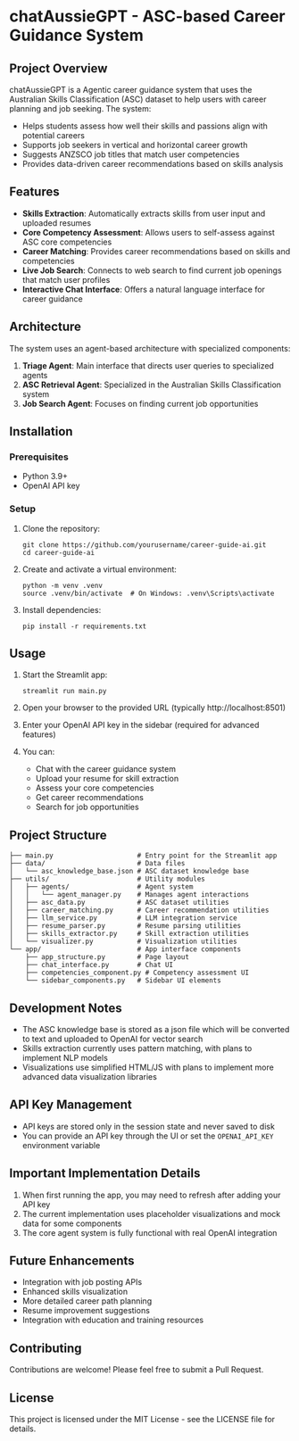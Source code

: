 # chatAussieGPT - ASC-based Career Guidance System 

## Project Overview

chatAussieGPT is a  Agentic career guidance system that uses the Australian Skills Classification (ASC) dataset to help users with career planning and job seeking. The system:

- Helps students assess how well their skills and passions align with potential careers
- Supports job seekers in vertical and horizontal career growth
- Suggests ANZSCO job titles that match user competencies
- Provides data-driven career recommendations based on skills analysis

## Features

- **Skills Extraction**: Automatically extracts skills from user input and uploaded resumes
- **Core Competency Assessment**: Allows users to self-assess against ASC core competencies
- **Career Matching**: Provides career recommendations based on skills and competencies
- **Live Job Search**: Connects to web search to find current job openings that match user profiles
- **Interactive Chat Interface**: Offers a natural language interface for career guidance

## Architecture

The system uses an agent-based architecture with specialized components:

1. **Triage Agent**: Main interface that directs user queries to specialized agents
2. **ASC Retrieval Agent**: Specialized in the Australian Skills Classification system
3. **Job Search Agent**: Focuses on finding current job opportunities

## Installation

### Prerequisites

- Python 3.9+
- OpenAI API key

### Setup

1. Clone the repository:
   ```
   git clone https://github.com/yourusername/career-guide-ai.git
   cd career-guide-ai
   ```

2. Create and activate a virtual environment:
   ```
   python -m venv .venv
   source .venv/bin/activate  # On Windows: .venv\Scripts\activate
   ```

3. Install dependencies:
   ```
   pip install -r requirements.txt
   ```

## Usage

1. Start the Streamlit app:
   ```
   streamlit run main.py
   ```

2. Open your browser to the provided URL (typically http://localhost:8501)

3. Enter your OpenAI API key in the sidebar (required for advanced features)

4. You can:
   - Chat with the career guidance system
   - Upload your resume for skill extraction
   - Assess your core competencies
   - Get career recommendations
   - Search for job opportunities

## Project Structure

```
├── main.py                     # Entry point for the Streamlit app
├── data/                       # Data files
│   └── asc_knowledge_base.json # ASC dataset knowledge base
├── utils/                      # Utility modules
│   ├── agents/                 # Agent system
│   │   └── agent_manager.py    # Manages agent interactions
│   ├── asc_data.py             # ASC dataset utilities
│   ├── career_matching.py      # Career recommendation utilities
│   ├── llm_service.py          # LLM integration service
│   ├── resume_parser.py        # Resume parsing utilities
│   ├── skills_extractor.py     # Skill extraction utilities
│   └── visualizer.py           # Visualization utilities
└── app/                        # App interface components
    ├── app_structure.py        # Page layout
    ├── chat_interface.py       # Chat UI
    ├── competencies_component.py # Competency assessment UI
    └── sidebar_components.py   # Sidebar UI elements
```

## Development Notes

- The ASC knowledge base is stored as a json file which will be converted to text and uploaded to OpenAI for vector search
- Skills extraction currently uses pattern matching, with plans to implement NLP models
- Visualizations use simplified HTML/JS with plans to implement more advanced data visualization libraries

## API Key Management

- API keys are stored only in the session state and never saved to disk
- You can provide an API key through the UI or set the `OPENAI_API_KEY` environment variable

## Important Implementation Details

1. When first running the app, you may need to refresh after adding your API key
2. The current implementation uses placeholder visualizations and mock data for some components
3. The core agent system is fully functional with real OpenAI integration

## Future Enhancements

- Integration with job posting APIs
- Enhanced skills visualization
- More detailed career path planning
- Resume improvement suggestions
- Integration with education and training resources

## Contributing

Contributions are welcome! Please feel free to submit a Pull Request.

## License

This project is licensed under the MIT License - see the LICENSE file for details.
